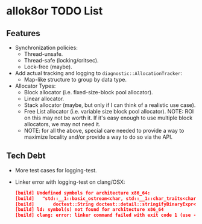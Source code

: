 # allok8or TODO List

## Features

- Synchronization policies:
  - Thread-unsafe.
  - Thread-safe (locking/critsec).
  - Lock-free (maybe).
- Add actual tracking and logging to `diagnostic::AllocationTracker`:
  - Map-like structure to group by data type.
- Allocator Types:
  - Block allocator (i.e. fixed-size-block pool allocator).
  - Linear allocator.
  - Stack allocator (maybe, but only if I can think of a realistic use case).
  - Free List allocator (i.e. variable size block pool allocator). NOTE: ROI on this may not be worth it. If it's easy enough to use multiple block allocators, we may not need it.
  - NOTE: for all the above, special care needed to provide a way to maximize locality and/or provide a way to do so via the API.

## Tech Debt

- More test cases for logging-test.
- Linker error with logging-test on clang/OSX:

  ```cmake
  [build] Undefined symbols for architecture x86_64:
  [build]   "std::__1::basic_ostream<char, std::__1::char_traits<char> >& std::__1::operator<<<char, std::__1::char_traits<char>, std::__1::allocator<char> >(std::__1::basic_ostream<char, std::__1::char_traits<char> >&, std::__1::basic_string<char, std::__1::char_traits<char>, std::__1::allocator<char> > const&)", referenced from:
  [build]       doctest::String doctest::detail::stringifyBinaryExpr<std::__1::basic_string<char, std::__1::char_traits<char>, std::__1::allocator<char> >, std::__1::basic_string<char, std::__1::char_traits<char>, std::__1::allocator<char> > >(std::__1::basic_string<char, std::__1::char_traits<char>, std::__1::allocator<char> > const&, char const*, std::__1::basic_string<char, std::__1::char_traits<char>, std::__1::allocator<char> > const&) in logging-test.cpp.o
  [build] ld: symbol(s) not found for architecture x86_64
  [build] clang: error: linker command failed with exit code 1 (use -v to see invocation)
  ```